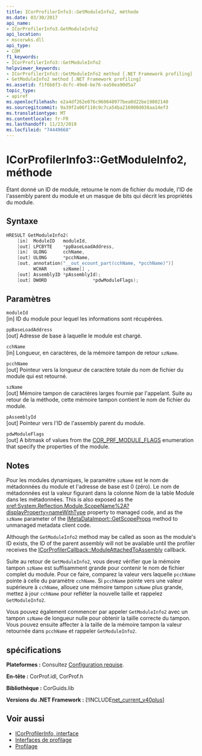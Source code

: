 ```yaml
---
title: ICorProfilerInfo3::GetModuleInfo2, méthode
ms.date: 03/30/2017
api_name:
- ICorProfilerInfo3.GetModuleInfo2
api_location:
- mscorwks.dll
api_type:
- COM
f1_keywords:
- ICorProfilerInfo3::GetModuleInfo2
helpviewer_keywords:
- ICorProfilerInfo3::GetModuleInfo2 method [.NET Framework profiling]
- GetModuleInfo2 method [.NET Framework profiling]
ms.assetid: f1f6b8f3-dcfc-49e8-be76-ea50ea90d5a7
topic_type:
- apiref
ms.openlocfilehash: e2a4df262e076c960640977bea0d22be19802140
ms.sourcegitcommit: 9a39f2a06f110c9c7ca54ba216900d038aa14ef3
ms.translationtype: MT
ms.contentlocale: fr-FR
ms.lasthandoff: 11/23/2019
ms.locfileid: "74449668"
---
```

# <a name="icorprofilerinfo3getmoduleinfo2-method"></a>ICorProfilerInfo3::GetModuleInfo2, méthode
Étant donné un ID de module, retourne le nom de fichier du module, l'ID de l'assembly parent du module et un masque de bits qui décrit les propriétés du module.  
  
## <a name="syntax"></a>Syntaxe  
  
```cpp  
HRESULT GetModuleInfo2(  
    [in]  ModuleID   moduleId,  
    [out] LPCBYTE    *ppBaseLoadAddress,  
    [in]  ULONG      cchName,  
    [out] ULONG      *pcchName,  
    [out, annotation("__out_ecount_part(cchName, *pcchName)")]  
          WCHAR      szName[] ,  
    [out] AssemblyID *pAssemblyId);  
    [out] DWORD                 *pdwModuleFlags);  
```  
  
## <a name="parameters"></a>Paramètres  
 `moduleId`  
 [in] ID du module pour lequel les informations sont récupérées.  
  
 `ppBaseLoadAddress`  
 [out] Adresse de base à laquelle le module est chargé.  
  
 `cchName`  
 [in] Longueur, en caractères, de la mémoire tampon de retour `szName`.  
  
 `pcchName`  
 [out] Pointeur vers la longueur de caractère totale du nom de fichier du module qui est retourné.  
  
 `szName`  
 [out] Mémoire tampon de caractères larges fournie par l'appelant. Suite au retour de la méthode, cette mémoire tampon contient le nom de fichier du module.  
  
 `pAssemblyId`  
 [out] Pointeur vers l'ID de l'assembly parent du module.  
  
 `pdwModuleFlags`  
 [out] A bitmask of values from the [COR_PRF_MODULE_FLAGS](../../../../docs/framework/unmanaged-api/profiling/cor-prf-module-flags-enumeration.md) enumeration that specify the properties of the module.  
  
## <a name="remarks"></a>Notes  
 Pour les modules dynamiques, le paramètre `szName` est le nom de métadonnées du module et l'adresse de base est 0 (zéro). Le nom de métadonnées est la valeur figurant dans la colonne Nom de la table Module dans les métadonnées. This is also exposed as the <xref:System.Reflection.Module.ScopeName%2A?displayProperty=nameWithType> property to managed code, and as the `szName` parameter of the [IMetaDataImport::GetScopeProps](../../../../docs/framework/unmanaged-api/metadata/imetadataimport-getscopeprops-method.md) method to unmanaged metadata client code.  
  
 Although the `GetModuleInfo2` method may be called as soon as the module's ID exists, the ID of the parent assembly will not be available until the profiler receives the [ICorProfilerCallback::ModuleAttachedToAssembly](../../../../docs/framework/unmanaged-api/profiling/icorprofilercallback-moduleattachedtoassembly-method.md) callback.  
  
 Suite au retour de `GetModuleInfo2`, vous devez vérifier que la mémoire tampon `szName` est suffisamment grande pour contenir le nom de fichier complet du module. Pour ce faire, comparez la valeur vers laquelle `pcchName` pointe à celle du paramètre `cchName`. Si `pcchName` pointe vers une valeur supérieure à `cchName`, allouez une mémoire tampon `szName` plus grande, mettez à jour `cchName` pour refléter la nouvelle taille et rappelez `GetModuleInfo2`.  
  
 Vous pouvez également commencer par appeler `GetModuleInfo2` avec un tampon `szName` de longueur nulle pour obtenir la taille correcte du tampon. Vous pouvez ensuite affecter à la taille de la mémoire tampon la valeur retournée dans `pcchName` et rappeler `GetModuleInfo2`.  
  
## <a name="requirements"></a>spécifications  
 **Plateformes :** Consultez [Configuration requise](../../../../docs/framework/get-started/system-requirements.md).  
  
 **En-tête :** CorProf.idl, CorProf.h  
  
 **Bibliothèque :** CorGuids.lib  
  
 **Versions du .NET Framework :** [!INCLUDE[net_current_v40plus](../../../../includes/net-current-v40plus-md.md)]  
  
## <a name="see-also"></a>Voir aussi

- [ICorProfilerInfo, interface](../../../../docs/framework/unmanaged-api/profiling/icorprofilerinfo-interface.md)
- [Interfaces de profilage](../../../../docs/framework/unmanaged-api/profiling/profiling-interfaces.md)
- [Profilage](../../../../docs/framework/unmanaged-api/profiling/index.md)
